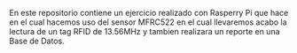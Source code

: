 En este repositorio contiene un ejercicio realizado con Rasperry Pi que hace en el cual hacemos uso del sensor MFRC522 en el cual llevaremos acabo la lectura de un tag RFID de 13.56MHz y tambien realizara un reporte en una Base de Datos.